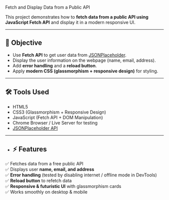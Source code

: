 Fetch and Display Data from a Public API

This project demonstrates how to **fetch data from a public API using JavaScript Fetch API** and display it in a modern responsive UI.  

---

## 📌 Objective
- Use **Fetch API** to get user data from [JSONPlaceholder](https://jsonplaceholder.typicode.com/users).
- Display the user information on the webpage (name, email, address).
- Add **error handling** and a **reload button**.
- Apply **modern CSS (glassmorphism + responsive design)** for styling.

---

## 🛠️ Tools Used
- HTML5  
- CSS3 (Glassmorphism + Responsive Design)  
- JavaScript (Fetch API + DOM Manipulation)  
- Chrome Browser / Live Server for testing  
- [JSONPlaceholder API](https://jsonplaceholder.typicode.com/users)

---
- ## ⚡ Features
✅ Fetches data from a free public API  
✅ Displays user **name, email, and address**  
✅ **Error handling** (tested by disabling internet / offline mode in DevTools)  
✅ **Reload button** to refetch data  
✅ **Responsive & futuristic UI** with glassmorphism cards  
✅ Works smoothly on desktop & mobile  
